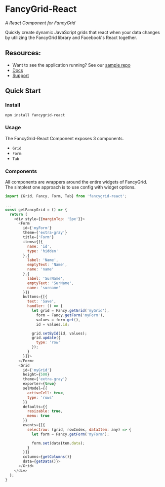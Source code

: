 # FancyGrid-React

*A React Component for FancyGrid*

Quickly create dynamic JavaScript grids that react when your data changes by utilizing the FancyGrid library and Facebook's React together.

## Resources:
* Want to see the application running? See our [sample repo](https://github.com/FancyGrid/FancyGrid-React-Seed)
* [Docs](https://fancygrid.com/docs/)
* [Support](https://fancygrid.com/support/)

## Quick Start

### Install
```
npm install fancygrid-react
```

### Usage

The FancyGrid-React Component exposes 3 components.
* `Grid`
* `Form`
* `Tab`

### Components
All components are wrappers around the entire widgets of FancyGrid.  
The simplest one approach is to use config with widget options.  

```js
import {Grid, Fancy, Form, Tab} from 'fancygrid-react';

...
const getFancyGrid = () => {
  return (
    <div style={{marginTop: '5px'}}>
      <Form
        id={'myForm'}
        theme={'extra-gray'}
        title={'Form'}
        items={[{
          name: 'id',
          type: 'hidden'
        },{
          label: 'Name',
          emptyText: 'Name',
          name: 'name'
        },{
          label: 'SurName',
          emptyText: 'SurName',
          name: 'surname'
        }]}
        buttons={[{
          text: 'Save',
          handler: () => {
            let grid = Fancy.getGrid('myGrid'),
              form = Fancy.getForm('myForm'),
              values = form.get(),
              id = values.id;

            grid.setById(id, values);
            grid.update({
              type: 'row'
            });
          }
        }]}>
      </Form>
      <Grid
        id={'myGrid'}
        height={500}
        theme={'extra-gray'}
        exporter={true}
        selModel={{
          activeCell: true,
          type: 'rows'
        }}
        defaults={{
          resizable: true,
          menu: true
        }}
        events={[{
          selectrow: (grid, rowIndex, dataItem: any) => {
            let form = Fancy.getForm('myForm');

            form.set(dataItem.data);
          }
        }]}
        columns={getColumns()}
        data={getData()}>
      </Grid>
    </div>
  );
}
```